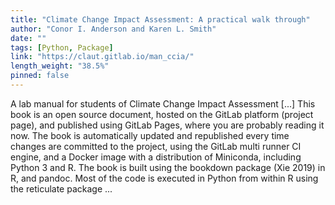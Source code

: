 ```yaml
---
title: "Climate Change Impact Assessment: A practical walk through"
author: "Conor I. Anderson and Karen L. Smith"
date: ""
tags: [Python, Package]
link: "https://claut.gitlab.io/man_ccia/"
length_weight: "38.5%"
pinned: false
---
```


A lab manual for students of Climate Change Impact Assessment [...] This book is an open source document, hosted on the GitLab platform (project page), and published using GitLab Pages, where you are probably reading it now. The book is automatically updated and republished every time changes are committed to the project, using the GitLab multi runner CI engine, and a Docker image with a distribution of Miniconda, including Python 3 and R. The book is built using the bookdown package (Xie 2019) in R, and pandoc. Most of the code is executed in Python from within R using the reticulate package  ...
